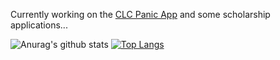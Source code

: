 Currently working on the [CLC Panic App](https://github.com/RyanA2323/IncidentTableView) and some scholarship applications...

![Anurag's github stats](https://github-readme-stats.vercel.app/api?username=colinhehn&hide=stars,issues&theme=radical)
[![Top Langs](https://github-readme-stats.vercel.app/api/top-langs/?username=colinhehn&theme=radical&layout=compact)](https://github.com/anuraghazra/github-readme-stats)
